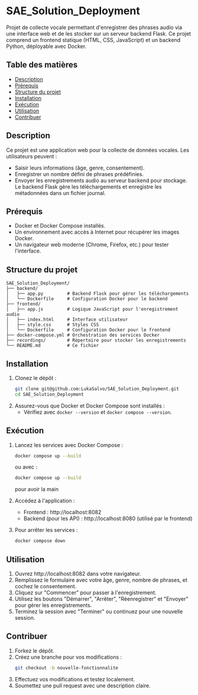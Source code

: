 # SAE_Solution_Deployment

Projet de collecte vocale permettant d'enregistrer des phrases audio via une interface web et de les stocker sur un serveur backend Flask. Ce projet comprend un frontend statique (HTML, CSS, JavaScript) et un backend Python, déployable avec Docker.

## Table des matières
- [Description](#description)
- [Prérequis](#prérequis)
- [Structure du projet](#structure-du-projet)
- [Installation](#installation)
- [Exécution](#exécution)
- [Utilisation](#utilisation)
- [Contribuer](#contribuer)

## Description
Ce projet est une application web pour la collecte de données vocales. Les utilisateurs peuvent :
- Saisir leurs informations (âge, genre, consentement).
- Enregistrer un nombre défini de phrases prédéfinies.
- Envoyer les enregistrements audio au serveur backend pour stockage.
Le backend Flask gère les téléchargements et enregistre les métadonnées dans un fichier journal.

## Prérequis
- Docker et Docker Compose installés.
- Un environnement avec accès à Internet pour récupérer les images Docker.
- Un navigateur web moderne (Chrome, Firefox, etc.) pour tester l'interface.

## Structure du projet
```
SAE_Solution_Deployment/
├── backend/
│   ├── app.py         # Backend Flask pour gérer les téléchargements
│   └── Dockerfile     # Configuration Docker pour le backend
├── frontend/
│   ├── app.js         # Logique JavaScript pour l'enregistrement audio
│   ├── index.html     # Interface utilisateur
│   ├── style.css      # Styles CSS
│   └── Dockerfile     # Configuration Docker pour le frontend
├── docker-compose.yml # Orchestration des services Docker
├── recordings/        # Répertoire pour stocker les enregistrements
└── README.md          # Ce fichier
```

## Installation
1. Clonez le dépôt :
   ```bash
   git clone git@github.com:LukaSalvo/SAE_Solution_Deployment.git
   cd SAE_Solution_Deployment
   ```
2. Assurez-vous que Docker et Docker Compose sont installés :
   - Vérifiez avec `docker --version` et `docker compose --version`.

## Exécution
1. Lancez les services avec Docker Compose :
   ```bash
   docker compose up --build
   ```
   ou avec :
   ```bash
   docker compose up --build
   ```
   pour avoir la main

2. Accédez à l'application :
   - Frontend : http://localhost:8082
   - Backend (pour les API) : http://localhost:8080 (utilisé par le frontend)

3. Pour arrêter les services :
   ```bash
   docker compose down
   ```



## Utilisation
1. Ouvrez http://localhost:8082 dans votre navigateur.
2. Remplissez le formulaire avec votre âge, genre, nombre de phrases, et cochez le consentement.
3. Cliquez sur "Commencer" pour passer à l'enregistrement.
4. Utilisez les boutons "Démarrer", "Arrêter", "Réenregistrer" et "Envoyer" pour gérer les enregistrements.
5. Terminez la session avec "Terminer" ou continuez pour une nouvelle session.

## Contribuer
1. Forkez le dépôt.
2. Créez une branche pour vos modifications :
   ```bash
   git checkout -b nouvelle-fonctionnalite
   ```
3. Effectuez vos modifications et testez localement.
4. Soumettez une pull request avec une description claire.

